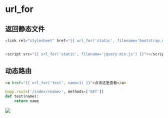 <!--
 * @Description: 
 * @Version: 1.0
 * @Author: DaLao
 * @Email:  
 * @Date: 2022-01-01 17:20:15
 * @LastEditors: dalao_li
 * @LastEditTime: 2023-04-16 23:41:00
-->

# url_for


## 返回静态文件

```js
<link rel="stylesheet" href="{{ url_for('static', filename='bootstrap.min.css') }}">


<script src="{{ url_for('static', filename='jquery.min.js') }}"></script>
```


## 动态路由

```html
<a href="{{ url_for('test', name=1) }}">点击这里查看</a>
```

```py
@app.route('/index/<name>', methods=['GET'])
def test(name):
    return name
```

![](https://cdn.hurra.ltd/img/20211001235447.png)